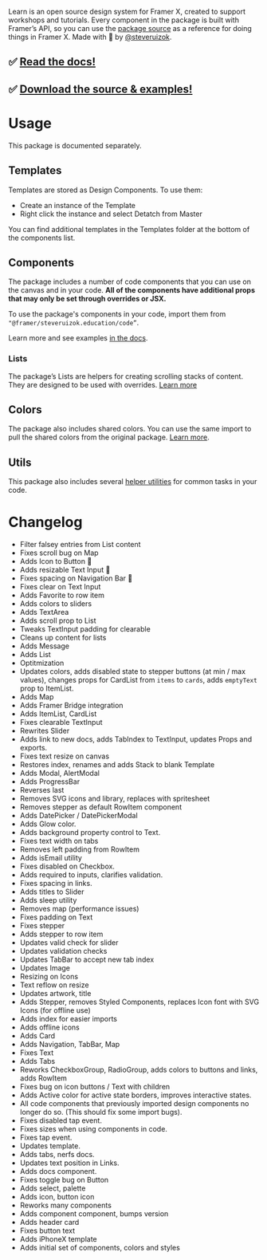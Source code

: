 Learn is an open source design system for Framer X, created to support workshops and tutorials. Every component in the package is built with Framer’s API, so you can use the [package source](https://github.com/framer/framer-education/tree/master/Learn/learn.framerfx) as a reference for doing things in Framer X. Made with 🦋 by [@steveruizok](https://twitter.com/steveruizok).

## ✅ [Read the docs!](https://framer-learn-docs.netlify.com/)

## ✅ [Download the source & examples!](https://github.com/framer/framer-education/)

# Usage

This package is documented separately. 

## Templates

Templates are stored as Design Components. To use them:

- Create an instance of the Template
- Right click the instance and select Detatch from Master

You can find additional templates in the Templates folder at the bottom of the components list.

## Components

The package includes a number of code components that you can use on the canvas and in your code. **All of the components have additional props that may only be set through overrides or JSX.** 

To use the package's components in your code, import them from `"@framer/steveruizok.education/code”`.

Learn more and see examples [in the docs](https://framer-learn-docs.netlify.com/).

### Lists

The package’s Lists are helpers for creating scrolling stacks of content. They are designed to be used with overrides. [Learn more](https://framer-learn-docs.netlify.com/content/ItemList/)

## Colors

The package also includes shared colors. You can use the same import to pull the shared colors from the original package. [Learn more](https://framer-learn-docs.netlify.com/content/Colors/).

## Utils

This package also includes several [helper utilities](https://framer-learn-docs.netlify.com/content/Utils/) for common tasks in your code.

# Changelog

- Filter falsey entries from List content
- Fixes scroll bug on Map
- Adds Icon to Button 🔹
- Adds resizable Text Input 🔹
- Fixes spacing on Navigation Bar 🔹
- Fixes clear on Text Input
- Adds Favorite to row item
- Adds colors to sliders
- Adds TextArea
- Adds scroll prop to List
- Tweaks TextInput padding for clearable
- Cleans up content for lists
- Adds Message
- Adds List
- Optitmization
- Updates colors, adds disabled state to stepper buttons (at min / max values), changes props for CardList from `items` to `cards`, adds `emptyText` prop to ItemList.
- Adds Map
- Adds Framer Bridge integration
- Adds ItemList, CardList
- Fixes clearable TextInput
- Rewrites Slider
- Adds link to new docs, adds TabIndex to TextInput, updates Props and exports.
- Fixes text resize on canvas
- Restores index, renames and adds Stack to blank Template
- Adds Modal, AlertModal
- Adds ProgressBar
- Reverses last
- Removes SVG icons and library, replaces with spritesheet
- Removes stepper as default RowItem component
- Adds DatePicker / DatePickerModal
- Adds Glow color.
- Adds background property control to Text.
- Fixes text width on tabs
- Removes left padding from RowItem
- Adds isEmail utility
- Fixes disabled on Checkbox.
- Adds required to inputs, clarifies validation.
- Fixes spacing in links.
- Adds titles to Slider
- Adds sleep utility
- Removes map (performance issues)
- Fixes padding on Text
- Fixes stepper
- Adds stepper to row item
- Updates valid check for slider
- Updates validation checks
- Updates TabBar to accept new tab index
- Updates Image
- Resizing on Icons
- Text reflow on resize
- Updates artwork, title
- Adds Stepper, removes Styled Components, replaces Icon font with SVG Icons (for offline use)
- Adds index for easier imports
- Adds offline icons
- Adds Card
- Adds Navigation, TabBar, Map
- Fixes Text
- Adds Tabs
- Reworks CheckboxGroup, RadioGroup, adds colors to buttons and links, adds RowItem
- Fixes bug on icon buttons / Text with children
- Adds Active color for active state borders, improves interactive states.
- All code components that previously imported design components no longer do so. (This should fix some import bugs).
- Fixes disabled tap event.
- Fixes sizes when using components in code.
- Fixes tap event.
- Updates template.
- Adds tabs, nerfs docs.
- Updates text position in Links.
- Adds docs component.
- Fixes toggle bug on Button
- Adds select, palette
- Adds icon, button icon
- Reworks many components
- Adds component component, bumps version
- Adds header card
- Fixes button text
- Adds iPhoneX template
- Adds initial set of components, colors and styles
